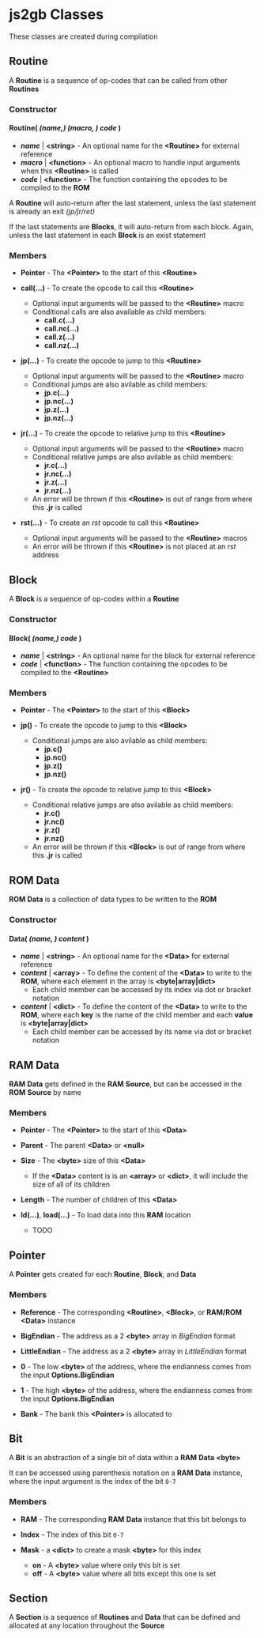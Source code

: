 # js2gb Classes

These classes are created during compilation

## Routine

A **Routine** is a sequence of op-codes that can be called from other **Routines**

### Constructor

#### Routine( *(name,) (macro, ) code* )

  * ***name*** | **&lt;string&gt;** - An optional name for the **&lt;Routine&gt;** for external reference
  * ***macro*** | **&lt;function&gt;** - An optional macro to handle input arguments when this **&lt;Routine&gt;** is called
  * ***code*** | **&lt;function&gt;** - The function containing the opcodes to be compiled to the **ROM**

A **Routine** will auto-return after the last statement, unless the last statement is already an exit *(jp/jr/ret)*

If the last statements are **Blocks**, it will auto-return from each block.  Again, unless the last statement in each **Block** is an exist statement

### Members

  * **Pointer** - The **&lt;Pointer&gt;** to the start of this **&lt;Routine&gt;**

  * **call(...)** - To create the opcode to call this **&lt;Routine&gt;**
    * Optional input arguments will be passed to the **&lt;Routine&gt;** macro
    * Conditional calls are also available as child members:
      * **call.c(...)**
      * **call.nc(...)**
      * **call.z(...)**
      * **call.nz(...)**

  * **jp(...)** - To create the opcode to jump to this **&lt;Routine&gt;**
    * Optional input arguments will be passed to the **&lt;Routine&gt;** macro
    * Conditional jumps are also avilable as child members:
      * **jp.c(...)**
      * **jp.nc(...)**
      * **jp.z(...)**
      * **jp.nz(...)**

  * **jr(...)** - To create the opcode to relative jump to this **&lt;Routine&gt;**
    * Optional input arguments will be passed to the **&lt;Routine&gt;** macro
    * Conditional relative jumps are also avilable as child members:
      * **jr.c(...)**
      * **jr.nc(...)**
      * **jr.z(...)**
      * **jr.nz(...)**
    * An error will be thrown if this **&lt;Routine&gt;** is out of range from where this **.jr** is called

  * **rst(...)** - To create an *rst* opcode to call this **&lt;Routine&gt;**
    * Optional input arguments will be passed to the **&lt;Routine&gt;** macros
    * An error will be thrown if this **&lt;Routine&gt;** is not placed at an *rst* address

## Block

A **Block** is a sequence of op-codes within a **Routine**

### Constructor

#### Block( *(name,) code* )

  * ***name*** | **&lt;string&gt;** - An optional name for the block for external reference
  * ***code*** | **&lt;function&gt;** - The function containing the opcodes to be compiled to the **&lt;Routine&gt;**

### Members
  * **Pointer** - The **&lt;Pointer&gt;** to the start of this **&lt;Block&gt;**

  * **jp()** - To create the opcode to jump to this **&lt;Block&gt;**
    * Conditional jumps are also avilable as child members:
      * **jp.c()**
      * **jp.nc()**
      * **jp.z()**
      * **jp.nz()**

  * **jr()** - To create the opcode to relative jump to this **&lt;Block&gt;**
    * Conditional relative jumps are also avilable as child members:
      * **jr.c()**
      * **jr.nc()**
      * **jr.z()**
      * **jr.nz()**
    * An error will be thrown if this **&lt;Block&gt;** is out of range from where this **.jr** is called

## ROM Data

**ROM** **Data** is a collection of data types to be written to the **ROM**

### Constructor

#### Data( *(name, ) content* )

  * ***name*** | **&lt;string&gt;** - An optional name for the **&lt;Data&gt;** for external reference
  * ***content*** | **&lt;array&gt;** - To define the content of the **&lt;Data&gt;** to write to the **ROM**, where each element in the array is **&lt;byte|array|dict&gt;**
    * Each child member can be accessed by its index via dot or bracket notation
  * ***content*** | **&lt;dict&gt;** - To define the content of the **&lt;Data&gt;** to write to the **ROM**, where each **key** is the name of the child member and each **value** is **&lt;byte|array|dict&gt;**
    * Each child member can be accessed by its name via dot or bracket notation

## RAM Data

**RAM** **Data** gets defined in the **RAM** **Source**, but can be accessed in the **ROM** **Source** by name

### Members
  * **Pointer** - The **&lt;Pointer&gt;** to the start of this **&lt;Data&gt;**

  * **Parent** - The parent **&lt;Data&gt;** or **&lt;null&gt;**

  * **Size** - The **&lt;byte&gt;** size of this **&lt;Data&gt;**

    * If the **&lt;Data&gt;** content is is an **&lt;array&gt;** or **&lt;dict&gt;**, it will include the size of all of its children

  * **Length** - The number of children of this **&lt;Data&gt;**

  * **ld(...)**, **load(...)** - To load data into this **RAM** location
    * TODO

## Pointer

A **Pointer** gets created for each **Routine**, **Block**, and **Data**

### Members
  * **Reference** - The corresponding **&lt;Routine&gt;**, **&lt;Block&gt;**, or **RAM/ROM** **&lt;Data&gt;** instance

  * **BigEndian** - The address as a 2 **&lt;byte&gt;** array in *BigEndian* format

  * **LittleEndian** - The address as a 2 **&lt;byte&gt;** array in *LittleEndian* format

  * **0** - The low **&lt;byte&gt;** of the address, where the endianness comes from the input **Options.BigEndian**

  * **1** - The high **&lt;byte&gt;** of the address, where the endianness comes from the input **Options.BigEndian**

  * **Bank** - The bank this **&lt;Pointer&gt;** is allocated to

## Bit

A **Bit** is an abstraction of a single bit of data within a **RAM** **Data** **&lt;byte&gt;**

It can be accessed using parenthesis notation on a **RAM** **Data** instance, where the input argument is the index of the bit `0-7`

### Members

  * **RAM** - The corresponding **RAM** **Data** instance that this bit belongs to
  
  * **Index** - The index of this bit `0-7`

  * **Mask** - a **&lt;dict&gt;** to create a mask **&lt;byte&gt;** for this index
    * **on** - A **&lt;byte&gt;** value where only this bit is set
    * **off** - A **&lt;byte&gt;** value where all bits except this one is set

## Section

A **Section** is a sequence of **Routines** and **Data** that can be defined and allocated at any location throughout the **Source**
